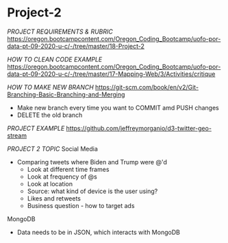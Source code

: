 # Project-2

*PROJECT REQUIREMENTS & RUBRIC*
https://oregon.bootcampcontent.com/Oregon_Coding_Bootcamp/uofo-por-data-pt-09-2020-u-c/-/tree/master/18-Project-2

*HOW TO CLEAN CODE EXAMPLE*
https://oregon.bootcampcontent.com/Oregon_Coding_Bootcamp/uofo-por-data-pt-09-2020-u-c/-/tree/master/17-Mapping-Web/3/Activities/critique

*HOW TO MAKE NEW BRANCH*
https://git-scm.com/book/en/v2/Git-Branching-Basic-Branching-and-Merging
  
   - Make new branch every time you want to COMMIT amd PUSH changes
   - DELETE the old branch
    
*PROJECT EXAMPLE*
    https://github.com/jeffreymorganio/d3-twitter-geo-stream

*PROJECT 2 TOPIC*
Social Media
  - Comparing tweets where Biden and Trump were @'d
    - Look at different time frames
    - Look at frequency of @s
    - Look at location
    - Source: what kind of device is the user using?
    - Likes and retweets
    - Business question - how to target ads
 
MongoDB
  - Data needs to be in JSON, which interacts with MongoDB


